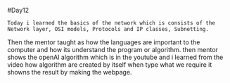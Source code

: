 #Day12

	Today i learned the basics of the network which is consists of the Network layer, OSI models, Protocols and IP classes, Subnetting.

Then the mentor taught as how the languages are important to the computer and how  its understand the program or algorithm. then mentor shows the openAI algorithm which is in the youtube and i learned from the video how algorithm are created by itself when type what we require it showns the result by making the webpage. 
